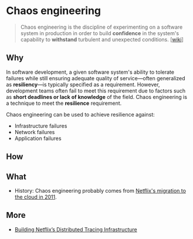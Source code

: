 # Chaos engineering 

> Chaos engineering is the discipline of experimenting on a software system in production in order to build **confidence** in the system's capability to **withstand** turbulent and unexpected conditions. [[wiki](https://www.wikiwand.com/en/Chaos_engineering)]

## Why

In software development, a given software system's ability to tolerate failures while still ensuring adequate quality of service—often generalized as **resiliency**—is typically specified as a requirement. However, development teams often fail to meet this requirement due to factors such as **short deadlines or lack of knowledge** of the field. Chaos engineering is a technique to meet the **resilience** requirement.

Chaos engineering can be used to achieve resilience against:

* Infrastructure failures
* Network failures
* Application failures

## How 


## What

* History: Chaos engineering probably comes from [Netflix's migration to the cloud in 2011](https://www.wikiwand.com/en/Chaos_engineering#/History).

## More 

* [Building Netflix’s Distributed Tracing Infrastructure](https://netflixtechblog.com/building-netflixs-distributed-tracing-infrastructure-bb856c319304)